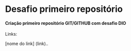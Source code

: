 # Desafio primeiro repositório

#### Criação primeiro repositório GIT/GITHUB com desafio DIO



Links:

[nome do link] (link)..



